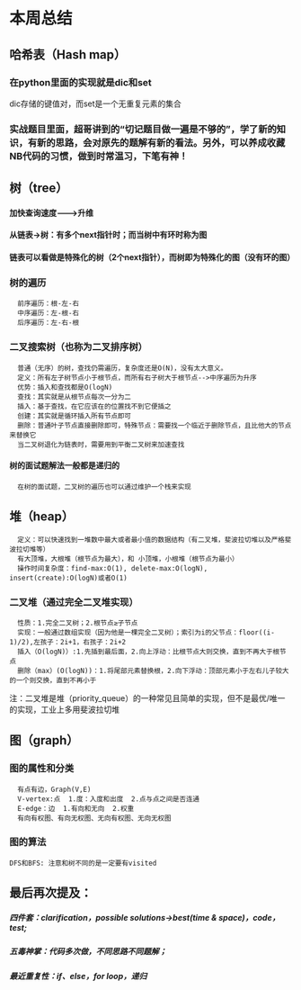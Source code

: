 # 本周总结
## 哈希表（Hash map） 
###   在python里面的实现就是dic和set
dic存储的键值对，而set是一个无重复元素的集合
### 实战题目里面，超哥讲到的“切记题目做一遍是不够的”，学了新的知识，有新的思路，会对原先的题解有新的看法。另外，可以养成收藏NB代码的习惯，做到时常温习，下笔有神！


## 树（tree）
#### 加快查询速度--->升维
#### 从链表→树：有多个next指针时；而当树中有环时称为图
#### 链表可以看做是特殊化的树（2个next指针），而树即为特殊化的图（没有环的图）
### 树的遍历
      前序遍历：根-左-右
      中序遍历：左-根-右
      后序遍历：左-右-根
### 二叉搜索树（也称为二叉排序树）
      普通（无序）的树，查找仍需遍历，复杂度还是O(N)，没有太大意义。
      定义：所有左子树节点小于根节点，而所有右子树大于根节点-->中序遍历为升序
      优势：插入和查找都是O(logN)
      查找：其实就是从根节点每次一分为二
      插入：基于查找，在它应该在的位置找不到它便插之
      创建：其实就是循环插入所有节点即可
      删除：普通叶子节点直接删除即可，特殊节点：需要找一个临近于删除节点，且比他大的节点来替换它
      当二叉树退化为链表时，需要用到平衡二叉树来加速查找
#### 树的面试题解法一般都是递归的
      在树的面试题，二叉树的遍历也可以通过维护一个栈来实现
      
      
## 堆（heap）
      定义：可以快速找到一堆数中最大或者最小值的数据结构（有二叉堆，斐波拉切堆以及严格斐波拉切堆等）
      有大顶堆，大根堆（根节点为最大），和 小顶堆，小根堆（根节点为最小）
      操作时间复杂度：find-max:O(1), delete-max:O(logN), insert(create):O(logN)或者O(1)
### 二叉堆（通过完全二叉堆实现）
      性质：1.完全二叉树；2.根节点≥子节点
      实现：一般通过数组实现（因为他是一棵完全二叉树）；索引为i的父节点：floor((i-1)/2),左孩子：2i+1，右孩子：2i+2
      插入（O(logN)）:1.先插到最后面，2.向上浮动：比根节点大则交换，直到不再大于根节点
      删除（max）(O(logN))：1.将尾部元素替换根，2.向下浮动：顶部元素小于左右儿子较大的一个则交换，直到不再小于
 注：二叉堆是堆（priority_queue）的一种常见且简单的实现，但不是最优/唯一的实现，工业上多用斐波拉切堆
      
      
      
 ## 图（graph）
 ### 图的属性和分类
      有点有边，Graph(V,E)
      V-vertex:点  1.度：入度和出度  2.点与点之间是否连通
      E-edge：边  1.有向和无向  2.权重
      有向有权图、有向无权图、无向有权图、无向无权图
### 图的算法
    DFS和BFS: 注意和树不同的是一定要有visited
    
    
## 最后再次提及：
##### 四件套：clarification，possible solutions->best(time & space)，code，test; 
##### 五毒神掌：代码多次做，不同思路不同题解；
##### 最近重复性：if、else，for loop，递归
      

